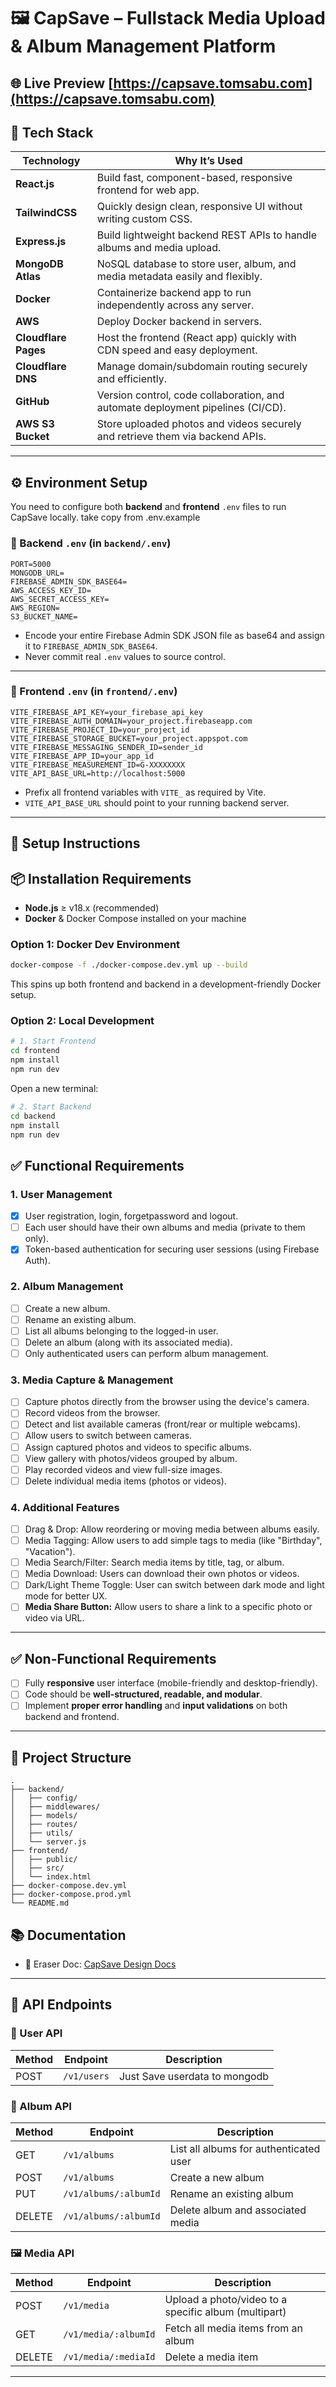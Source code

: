 # 🖼️ CapSave – Fullstack Media Upload & Album Management Platform


## 🌐 Live Preview  **[https://capsave.tomsabu.com](https://capsave.tomsabu.com)**

## 🔧 Tech Stack

| Technology | Why It’s Used |
| ----- | ----- |
| **React.js** | Build fast, component-based, responsive frontend for web app. |
| **TailwindCSS** | Quickly design clean, responsive UI without writing custom CSS. |
| **Express.js** | Build lightweight backend REST APIs to handle albums and media upload. |
| **MongoDB Atlas** | NoSQL database to store user, album, and media metadata easily and flexibly. |
| **Docker** | Containerize backend app to run independently across any server. |
| **AWS** | Deploy Docker backend in servers. |
| **Cloudflare Pages** | Host the frontend (React app) quickly with CDN speed and easy deployment. |
| **Cloudflare DNS** | Manage domain/subdomain routing securely and efficiently. |
| **GitHub** | Version control, code collaboration, and automate deployment pipelines (CI/CD). |
| **AWS S3 Bucket** | Store uploaded photos and videos securely and retrieve them via backend APIs. |

---

## ⚙️ Environment Setup

You need to configure both **backend** and **frontend** `.env` files to run CapSave locally. take copy from .env.example

### 📂 Backend `.env` (in `backend/.env`)

```env
PORT=5000
MONGODB_URL=
FIREBASE_ADMIN_SDK_BASE64=
AWS_ACCESS_KEY_ID=
AWS_SECRET_ACCESS_KEY=
AWS_REGION=
S3_BUCKET_NAME=
```

- Encode your entire Firebase Admin SDK JSON file as base64 and assign it to `FIREBASE_ADMIN_SDK_BASE64`.
- Never commit real `.env` values to source control.

---

### 📂 Frontend `.env` (in `frontend/.env`)

```env
VITE_FIREBASE_API_KEY=your_firebase_api_key
VITE_FIREBASE_AUTH_DOMAIN=your_project.firebaseapp.com
VITE_FIREBASE_PROJECT_ID=your_project_id
VITE_FIREBASE_STORAGE_BUCKET=your_project.appspot.com
VITE_FIREBASE_MESSAGING_SENDER_ID=sender_id
VITE_FIREBASE_APP_ID=your_app_id
VITE_FIREBASE_MEASUREMENT_ID=G-XXXXXXXX
VITE_API_BASE_URL=http://localhost:5000
```

- Prefix all frontend variables with `VITE_` as required by Vite.
- `VITE_API_BASE_URL` should point to your running backend server.

---

## 🚀 Setup Instructions

## 📦 Installation Requirements

- **Node.js** ≥ v18.x (recommended)
- **Docker** & Docker Compose installed on your machine

### Option 1: Docker Dev Environment

```bash
docker-compose -f ./docker-compose.dev.yml up --build
```
This spins up both frontend and backend in a development-friendly Docker setup.

### Option 2: Local Development

```bash
# 1. Start Frontend
cd frontend
npm install
npm run dev
```

Open a new terminal:

```bash
# 2. Start Backend
cd backend
npm install
npm run dev
```


## ✅ Functional Requirements

### 1. User Management
- [x] User registration, login, forgetpassword and logout.
- [ ] Each user should have their own albums and media (private to them only).
- [x] Token-based authentication for securing user sessions (using Firebase Auth).

### 2. Album Management
- [ ] Create a new album.
- [ ] Rename an existing album.
- [ ] List all albums belonging to the logged-in user.
- [ ] Delete an album (along with its associated media).
- [ ] Only authenticated users can perform album management.

### 3. Media Capture & Management
- [ ] Capture photos directly from the browser using the device's camera.
- [ ] Record videos from the browser.
- [ ] Detect and list available cameras (front/rear or multiple webcams).
- [ ] Allow users to switch between cameras.
- [ ] Assign captured photos and videos to specific albums.
- [ ] View gallery with photos/videos grouped by album.
- [ ] Play recorded videos and view full-size images.
- [ ] Delete individual media items (photos or videos).

### 4. Additional Features 
- [ ] Drag & Drop: Allow reordering or moving media between albums easily.
- [ ] Media Tagging: Allow users to add simple tags to media (like "Birthday", "Vacation").
- [ ] Media Search/Filter: Search media items by title, tag, or album.
- [ ] Media Download: Users can download their own photos or videos.
- [ ] Dark/Light Theme Toggle: User can switch between dark mode and light mode for better UX.
- [ ] **Media Share Button:** Allow users to share a link to a specific photo or video via URL.

---

## ✅ Non-Functional Requirements

- [ ] Fully **responsive** user interface (mobile-friendly and desktop-friendly).
- [ ] Code should be **well-structured, readable, and modular**.
- [ ] Implement **proper error handling** and **input validations** on both backend and frontend.

---



## 📂 Project Structure

```
.
├── backend/
│   ├── config/
│   ├── middlewares/
│   ├── models/
│   ├── routes/
│   ├── utils/
│   └── server.js
├── frontend/
│   ├── public/
│   ├── src/
│   └── index.html
├── docker-compose.dev.yml
├── docker-compose.prod.yml
└── README.md
```

## 📚 Documentation

- 📖 Eraser Doc: [CapSave Design Docs](https://app.eraser.io/workspace/ECxICX8E0TyYn47dV6cJ?origin=share)

---

## 🧪 API Endpoints

### 🔐 User API

| Method | Endpoint         | Description                         |
|--------|------------------|-------------------------------------|
| POST   | `/v1/users`      | Just Save userdata to mongodb       |

### 📁 Album API

| Method | Endpoint                   | Description                            |
|--------|----------------------------|----------------------------------------|
| GET    | `/v1/albums`               | List all albums for authenticated user |
| POST   | `/v1/albums`               | Create a new album                     |
| PUT    | `/v1/albums/:albumId`      | Rename an existing album               |
| DELETE | `/v1/albums/:albumId`      | Delete album and associated media      |

### 🖼 Media API

| Method | Endpoint                   | Description                            |
|--------|----------------------------|----------------------------------------|
| POST   | `/v1/media`                | Upload a photo/video to a specific album (multipart) |
| GET    | `/v1/media/:albumId`       | Fetch all media items from an album    |
| DELETE | `/v1/media/:mediaId`       | Delete a media item                    |

---